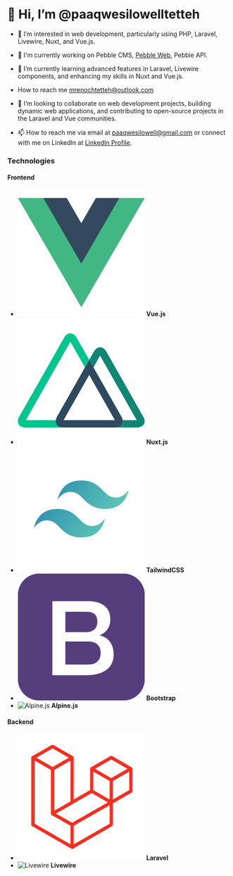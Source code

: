 # 👋 Hi, I’m @paaqwesilowelltetteh

- 👀 I’m interested in web development, particularly using PHP, Laravel, Livewire, Nuxt, and Vue.js.
  
- 🔭 I'm currently working on Pebble CMS, [Pebble Web](https://trypebble.com), Pebble API.
  
- 🌱 I’m currently learning advanced features in Laravel, Livewire components, and enhancing my skills in Nuxt and Vue.js.

- How to reach me [mrenochtetteh@outlook.com](mrenochtetteh@outlook.com)

- 💞️ I’m looking to collaborate on web development projects, building dynamic web applications, and contributing to open-source projects in the Laravel and Vue communities.

- 📫 How to reach me via email at paaqwesilowell@gmail.com or connect with me on LinkedIn at [LinkedIn Profile](https://www.linkedin.com/in/enoch-tetteh-b1b6371bb/).

### Technologies

#### Frontend
- ![Vue.js](https://raw.githubusercontent.com/github/explore/main/topics/vue/vue.png) **Vue.js**
- ![Nuxt.js](https://raw.githubusercontent.com/github/explore/main/topics/nuxt/nuxt.png) **Nuxt.js**
- ![TailwindCSS](https://raw.githubusercontent.com/github/explore/main/topics/tailwind/tailwind.png) **TailwindCSS**
- ![Bootstrap](https://raw.githubusercontent.com/github/explore/main/topics/bootstrap/bootstrap.png) **Bootstrap**
- ![Alpine.js](https://raw.githubusercontent.com/github/explore/main/topics/alpine/alpine.png) **Alpine.js**

#### Backend
- ![Laravel](https://raw.githubusercontent.com/github/explore/main/topics/laravel/laravel.png) **Laravel**
- ![Livewire](https://user-images.githubusercontent.com/1915268/100947402-df6d8e80-34d8-11eb-90cb-05e407ccabf6.png) **Livewire**



<!---
paaqwesilowelltetteh/paaqwesilowelltetteh is a ✨ special ✨ repository because its `README.md` (this file) appears on your GitHub profile.
You can click the Preview link to take a look at your changes.
--->
